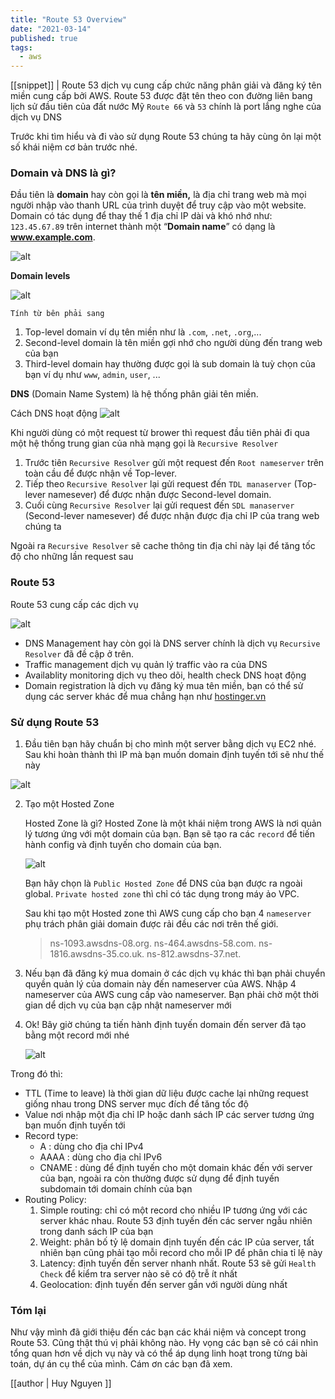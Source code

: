 ```yaml
---
title: "Route 53 Overview"
date: "2021-03-14"
published: true
tags:
  - aws
---
```


[[snippet]]
| Route 53 dịch vụ cung cấp chức năng phân giải và đăng ký tên miền cung cấp bởi AWS. Route 53 được đặt tên theo con đường liên bang lịch sử đầu tiên của đất nước Mỹ `Route 66` và `53` chính là port lắng nghe của dịch vụ DNS

Trước khi tìm hiểu và đi vào sử dụng Route 53 chúng ta hãy cùng ôn lại một số khái niệm cơ bản trước nhé.

### Domain và DNS là gì?

   Đầu tiên là **domain** hay còn gọi là **tên miền,** là địa chỉ trang web mà mọi người nhập vào thanh URL của trình duyệt để truy cập vào một website. Domain có tác dụng để thay thế 1 địa chỉ IP dài và khó nhớ như: `123.45.67.89` trên internet  thành một “**Domain name**” có dạng là **www.example.com**.

![alt](./route-53-overview/image-1.png)

**Domain levels**

![alt](./route-53-overview/image-2.png)
	
	Tính từ bên phải sang
1. Top-level domain ví dụ tên miền như là `.com`, `.net`, `.org`,...
2. Second-level domain là tên miền gợi nhớ cho người dùng đến trang web của bạn
3. Third-level domain hay thường được gọi là sub domain là tuỳ chọn của bạn ví dụ như `www`, `admin`, `user`, ...



**DNS** (Domain Name System) là hệ thống phân giải tên miền.

   Cách DNS hoạt động
   ![alt](./route-53-overview/image-3.pbm)

Khi người dùng có một request từ brower thì request đầu tiên phải đi qua một hệ thống trung gian của nhà mạng gọi là `Recursive Resolver`

1. Trước tiên `Recursive Resolver` gửi một request đến `Root nameserver` trên toàn cầu để được nhận về Top-lever.
2. Tiếp theo `Recursive Resolver` lại gửi request đến `TDL manaserver` (Top-lever namesever) để được nhận được Second-level domain.
3. Cuối cùng `Recursive Resolver` lại gửi request đến `SDL manaserver` (Second-lever namesever) để được nhận được địa chỉ IP của trang web chúng ta

Ngoài ra `Recursive Resolver` sẽ cache thông tin địa chỉ này lại để tăng tốc độ cho những lần request sau

### Route 53

Route 53 cung cấp các dịch vụ 

![alt](./route-53-overview/image-4.png)

- DNS Management hay còn gọi là DNS server chính là dịch vụ `Recursive Resolver` đã đề cập ở trên.
- Traffic management dịch vụ quản lý traffic vào ra của DNS
- Availablity monitoring dịch vụ theo dõi, health check DNS hoạt động
- Domain registration là dịch vụ đăng ký mua tên miền, bạn có thể sử dụng các server khác để mua chẳng hạn như [hostinger.vn](https://www.hostinger.vn/)

### Sử dụng Route 53

1. Đầu tiên bạn hãy chuẩn bị cho mình một server bằng dịch vụ EC2 nhé. Sau khi hoàn thành thì IP mà bạn muốn domain định tuyến tới sẽ như thế này

  ![alt](./route-53-overview/image-5.png)

2. Tạo một Hosted Zone

   Hosted Zone là gì? Hosted Zone là một khái niệm trong AWS là nơi quản lý tương ứng với một domain của bạn. Bạn sẽ tạo ra các `record` để tiến hành config và định tuyến cho domain của bạn.

   ![alt](./route-53-overview/image-6.png)
   
   Bạn hãy chọn là `Public Hosted Zone` để DNS của bạn được ra ngoài global.  `Private hosted zone` thì chỉ có tác dụng trong máy ảo VPC.
   
   Sau khi tạo một Hosted zone thì AWS cung cấp cho bạn  4 `nameserver` phụ trách phân giải domain được rải đều các nơi trên thế giới.
   > ns-1093.awsdns-08.org.
   > ns-464.awsdns-58.com.
   > ns-1816.awsdns-35.co.uk.
   > ns-812.awsdns-37.net.

3. Nếu bạn đã đăng ký mua domain ở các dịch vụ khác thì bạn phải chuyển quyền quản lý của domain này đến nameserver của AWS. Nhập 4 nameserver của AWS cung cấp vào nameserver. Bạn phải chờ một thời gian dể dịch vụ của bạn cập nhật nameserver mới
   
4. Ok! Bây giờ chúng ta tiến hành định tuyến domain đến server đã tạo bằng một record mới nhé

   ![alt](./route-53-overview/image-7.png)

  Trong đó thì:

- TTL (Time to leave) là thời gian dữ liệu được cache lại những request giống nhau trong DNS server mục đích để tăng tốc độ
- Value nơi nhập một địa chỉ IP hoặc danh sách IP các server tương ứng bạn muốn định tuyến tới
- Record type:
  - A : dùng cho địa chỉ IPv4
  - AAAA : dùng cho địa chỉ IPv6
  - CNAME : dùng để định tuyến cho một domain khác đến với server của bạn, ngoài ra còn thường được sử dụng để định tuyến subdomain tới domain chính của bạn
- Routing Policy:
  1. Simple routing: chỉ có một record cho nhiều IP tương ứng với các server khác nhau. Route 53 định tuyến đến các server ngẫu nhiên trong danh sách IP của bạn
  2. Weight: phân bố tỷ lệ domain định tuyến đến các IP của server, tất nhiên bạn cũng phải tạo mỗi record cho mỗi IP để phân chia tỉ lệ này
  3. Latency: định tuyến đến server nhanh nhất. Route 53 sẽ gửi `Health Check` để kiểm tra  server nào sẽ có độ trễ ít nhất
  4. Geolocation: định tuyến đến server gần với người dùng nhất

### Tóm lại

Như vậy mình đã giới thiệu đến các bạn các khái niệm và concept trong Route 53. Cũng thật thú vị phải không nào. Hy vọng các bạn sẽ có cái nhìn tổng quan hơn về dịch vụ này và có thể áp dụng linh hoạt trong từng bài toán, dự án cụ thể của mình. Cám ơn các bạn đã xem.

[[author | Huy Nguyen ]]
